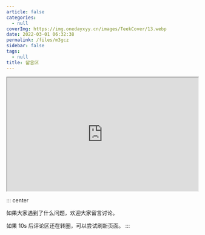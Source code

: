```yaml
---
article: false
categories:
  - null
coverImg: https://img.onedayxyy.cn/images/TeekCover/13.webp
date: 2022-03-01 06:32:38
permalink: /files/m3gcz
sidebar: false
tags:
  - null
title: 留言区
---
```

<iframe class="c-viewer__iframe" src="https://sketchfab.com/models/9af0ae87238a4840b95a83f9e6c5cdde/embed?autostart=1&amp;" id="api-frame" allow="autoplay; xr-spatial-tracking" xr-spatial-tracking="true" allowfullscreen="" width="100%" height="300"></iframe>

::: center

如果大家遇到了什么问题，欢迎大家留言讨论。

如果 10s 后评论区还在转圈，可以尝试刷新页面。
:::